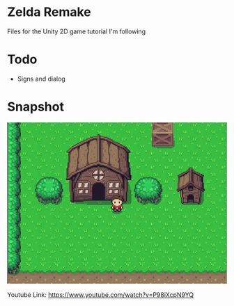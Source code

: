 # Zelda Remake
 Files for the Unity 2D game tutorial I'm following
 
# Todo
- Signs and dialog
 
# Snapshot
 ![Progress so far](https://github.com/apaaris/Zelda-Remake/blob/main/Update.png)
 
 Youtube Link:
 https://www.youtube.com/watch?v=P98iXcpN9YQ
